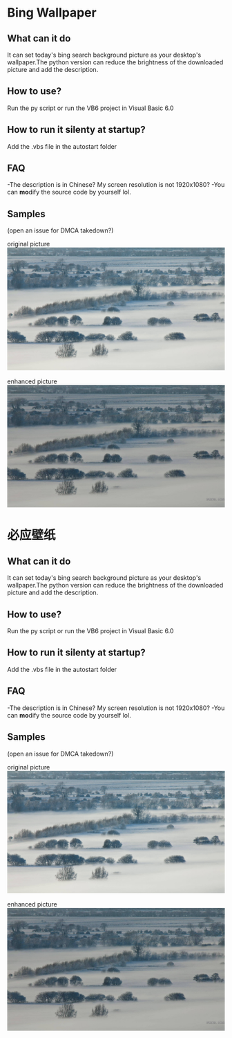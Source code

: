 # Bing Wallpaper

## What can it do
It can set today's bing search background picture as your desktop's wallpaper.The python version can reduce the brightness of the downloaded picture and add the description. 

## How to use?
Run the py script or run the VB6 project in Visual Basic 6.0

## How to run it silenty at startup?
Add the .vbs file in the autostart folder

## FAQ
-The description is in Chinese? My screen resolution is not 1920x1080?
-You can **mo**dify the source code by yourself lol.

## Samples

(open an issue for DMCA takedown?)

original picture
![original picture](https://github.com/1970633640/Bing-Wallpaper/raw/master/down.jpg "1")

enhanced picture
![enhanced picture](https://github.com/1970633640/Bing-Wallpaper/raw/master/Enhanced.jpg "1")

# 必应壁纸

## What can it do
It can set today's bing search background picture as your desktop's wallpaper.The python version can reduce the brightness of the downloaded picture and add the description. 

## How to use?
Run the py script or run the VB6 project in Visual Basic 6.0

## How to run it silenty at startup?
Add the .vbs file in the autostart folder

## FAQ
-The description is in Chinese? My screen resolution is not 1920x1080?
-You can **mo**dify the source code by yourself lol.

## Samples

(open an issue for DMCA takedown?)

original picture
![original picture](https://github.com/1970633640/Bing-Wallpaper/raw/master/down.jpg "1")

enhanced picture
![enhanced picture](https://github.com/1970633640/Bing-Wallpaper/raw/master/Enhanced.jpg "1")

